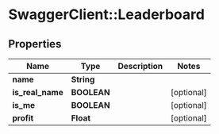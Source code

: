 # SwaggerClient::Leaderboard

## Properties
Name | Type | Description | Notes
------------ | ------------- | ------------- | -------------
**name** | **String** |  | 
**is_real_name** | **BOOLEAN** |  | [optional] 
**is_me** | **BOOLEAN** |  | [optional] 
**profit** | **Float** |  | [optional] 


